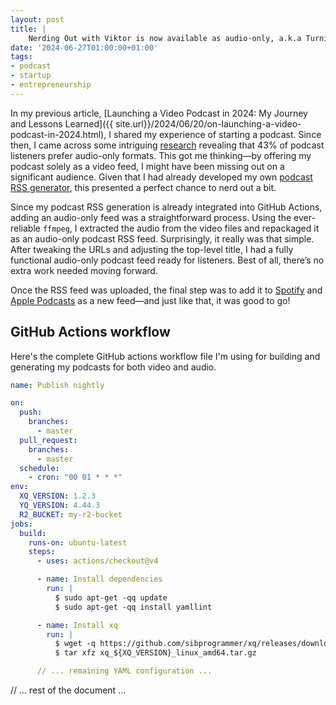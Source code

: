 ```yaml
---
layout: post
title: |
    Nerding Out with Viktor is now available as audio-only, a.k.a Turning my video podcast into an audio podcast
date: '2024-06-27T01:00:00+01:00'
tags:
- podcast
- startup
- entrepreneurship
---
```


In my previous article, [Launching a Video Podcast in 2024: My Journey and Lessons Learned]({{ site.url}}/2024/06/20/on-launching-a-video-podcast-in-2024.html), I shared my experience of starting a podcast. Since then, I came across some intriguing [research](https://www.thepodcasthost.com/planning/should-i-make-a-video-podcast/) revealing that 43% of podcast listeners prefer audio-only formats. This got me thinking—by offering my podcast solely as a video feed, I might have been missing out on a significant audience. Given that I had already developed my own [podcast RSS generator](https://github.com/vpetersson/podcast-rss-generator/), this presented a perfect chance to nerd out a bit.

Since my podcast RSS generation is already integrated into GitHub Actions, adding an audio-only feed was a straightforward process. Using the ever-reliable `ffmpeg`, I extracted the audio from the video files and repackaged it as an audio-only podcast RSS feed. Surprisingly, it really was that simple. After tweaking the URLs and adjusting the top-level title, I had a fully functional audio-only podcast feed ready for listeners. Best of all, there’s no extra work needed moving forward.

Once the RSS feed was uploaded, the final step was to add it to [Spotify](https://open.spotify.com/show/6pj5BL8V1kLJJzc76MsVqj?si=48213c4556ea4c7b) and [Apple Podcasts](https://podcasts.apple.com/gb/podcast/nerding-out-with-viktor-audio-only/id1765124230) as a new feed—and just like that, it was good to go!

## GitHub Actions workflow

Here's the complete GitHub actions workflow file I'm using for building and generating my podcasts for both video and audio.

```yaml
name: Publish nightly

on:
  push:
    branches:
      - master
  pull_request:
    branches:
      - master
  schedule:
    - cron: "00 01 * * *"
env:
  XQ_VERSION: 1.2.3
  YQ_VERSION: 4.44.3
  R2_BUCKET: my-r2-bucket
jobs:
  build:
    runs-on: ubuntu-latest
    steps:
      - uses: actions/checkout@v4

      - name: Install dependencies
        run: |
          $ sudo apt-get -qq update
          $ sudo apt-get -qq install yamllint

      - name: Install xq
        run: |
          $ wget -q https://github.com/sibprogrammer/xq/releases/download/v${XQ_VERSION}/xq_${XQ_VERSION}_linux_amd64.tar.gz
          $ tar xfz xq_${XQ_VERSION}_linux_amd64.tar.gz

      // ... remaining YAML configuration ...
```

// ... rest of the document ...
